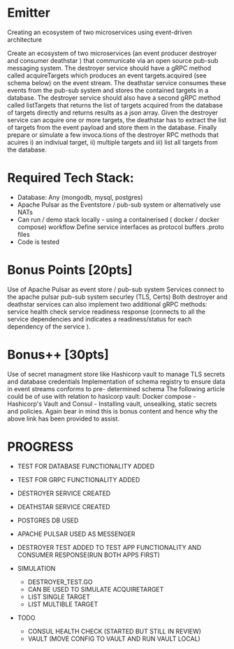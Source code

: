 # Emitter

Creating an ecosystem of two microservices using event-driven architecture

Create an ecosystem of two microservices (an event producer destroyer and consumer deathstar ) that communicate via an open source pub-sub messaging system. The destroyer service should have a gRPC method called acquireTargets which produces an
event targets.acquired (see schema below) on the event stream. The deathstar service consumes these events from the pub-sub system and stores the contained targets in a database. The destroyer service should also have a second gRPC method called listTargets that returns the list of targets acquired from the database of targets directly and returns results as a json array. Given the destroyer service can acquire one or more targets, the deathstar has to extract the list of targets from the event payload and store them in the database. Finally prepare or simulate a few invoca.tions of the destroyer RPC methods that acuires i) an indiviual target, ii) multiple targets and iii) list all targets from the database.

# Required Tech Stack:

- Database: Any (mongodb, mysql, postgres)
- Apache Pulsar as the Eventstore / pub-sub system or alternatively use NATs
- Can run / demo stack locally - using a containerised ( docker / docker compose) workflow Define service interfaces as protocol buffers .proto files
- Code is tested

# Bonus Points [20pts]

Use of Apache Pulsar as event store / pub-sub system
Services connect to the apache pulsar pub-sub system securley (TLS, Certs)
Both destroyer and deathstar services can also implement two additional gRPC methods:
service health check
service readiness response (connects to all the service dependencies and indicates a readiness/status for each dependency of the service ).

# Bonus++ [30pts]

Use of secret managment store like Hashicorp vault to manage TLS secrets and database credentials
Implementation of schema registry to ensure data in event streams conforms to pre- determined schema
The following article could be of use with relation to hasicorp vault: Docker compose - Hashicorp's Vault and Consul - Installing vault, unsealking, static secrets and policies. Again bear in mind this is bonus content and hence why the above link has been provided to assist.

# PROGRESS

- TEST FOR DATABASE FUNCTIONALITY ADDED
- TEST FOR GRPC FUNCTIONALITY ADDED
- DESTROYER SERVICE CREATED
- DEATHSTAR SERVICE CREATED
- POSTGRES DB USED
- APACHE PULSAR USED AS MESSENGER
- DESTROYER TEST ADDED TO TEST APP FUNCTIONALITY AND CONSUMER RESPONSE(RUN BOTH APPS FIRST)

- SIMULATION

  - DESTROYER_TEST.GO
  - CAN BE USED TO SIMULATE ACQUIRETARGET
  - LIST SINGLE TARGET
  - LIST MULTIBLE TARGET

- TODO
  - CONSUL HEALTH CHECK (STARTED BUT STILL IN REVIEW)
  - VAULT (MOVE CONFIG TO VAULT AND RUN VAULT LOCAL)
